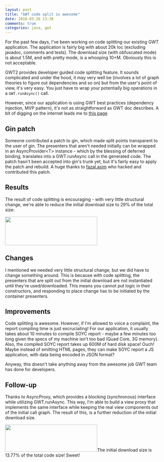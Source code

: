 ```yaml
---
layout: post
title: "GWT code split is awesome"
date: 2010-03-26 13:38
comments: true
categories: java, gwt
---
```


For the past few days, I've been working on code splitting our existing GWT application. The application is fairly big with about 20k loc (excluding javadoc, comments and tests). The download size (with obfuscated mode) is about 1.5M, and with pretty mode, is a whooping 10+M. Obviously this is not acceptable.

GWT2 provides developer guided code splitting feature. It sounds complicated and under the hood, it may very well be (involves a lot of graph theories to figure out dependencies and so on) but from the user's point of view, it's very easy. You just have to wrap your potentially big operations in a `GWT.runAsync()` call.

However, since our application is using GWT best practices (dependency injection, MVP pattern), it's not as straightforward as GWT doc describes. A bit of digging on the internet leads me to [this page](http://code.google.com/p/google-gin/issues/detail?id=61)

## Gin patch

Someone contributed a patch to gin, which made split points transparent to the user of gin. The presenters that aren't needed initially can be wrapped in an AsyncProvider&lt;T&gt; instance - which by the blessing of deferred binding, translates into a GWT.runAsync call in the generated code. The patch hasn't been accepted into gin's trunk yet, but it's fairly easy to apply the patch and rebuild. A huge thanks to [fazal.asim](http://code.google.com/u/fazal.asim/) who hacked and contributed this patch.

## Results

The result of code splitting is encouraging - with very little structural change, we're able to reduce the initial download size to 29% of the total size:

<a href="http://reminiscential.files.wordpress.com/2010/03/untitled.png"><img class="aligncenter size-medium wp-image-194" title="code split result" src="http://reminiscential.files.wordpress.com/2010/03/untitled.png?w=300" alt="" width="300" height="93" /></a>

## Changes
I mentioned we needed very little structural change, but we did have to change something around. This is because with code splitting, the presenters that are split out from the initial download are not instantiated until they're used/downloaded. This means you cannot put logic in their constructors, and responding to place change has to be initiated by the container presenters.

## Improvements
Code splitting is awesome. However, if I'm allowed to voice a complaint, the report compiling time is just excruciating! For our application, it usually takes about 10 minutes to compile SOYC report - maybe a few minutes too long given the specs of my machine isn't too bad (Quad Core, 3G memory). Also, the compiled SOYC report takes up 600M of hard disk space! Ouch! Maybe instead of emitting HTML pages, they can make SOYC report a JS application, with data being encoded in JSON format?

Anyway, this doesn't take anything away from the awesome job GWT team has done for developers.

## Follow-up
Thanks to AsyncProxy, which provides a blocking (synchronous) interface while utilizing GWT.runAsync. This way, I'm able to build a view proxy that implements the same interface while keeping the real view components out of the initial call graph. The result of this, is a further reduction of the initial download size.

<a href="http://reminiscential.files.wordpress.com/2010/03/untitled1.png"><img class="aligncenter size-medium wp-image-197" title="Untitled1" src="http://reminiscential.files.wordpress.com/2010/03/untitled1.png?w=300" alt="" width="300" height="88" /></a>The initial download size is 13.77% of the total code size! Sweet!
